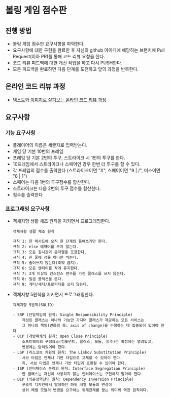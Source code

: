 # 볼링 게임 점수판
## 진행 방법
* 볼링 게임 점수판 요구사항을 파악한다.
* 요구사항에 대한 구현을 완료한 후 자신의 github 아이디에 해당하는 브랜치에 Pull Request(이하 PR)를 통해 코드 리뷰 요청을 한다.
* 코드 리뷰 피드백에 대한 개선 작업을 하고 다시 PUSH한다.
* 모든 피드백을 완료하면 다음 단계를 도전하고 앞의 과정을 반복한다.

## 온라인 코드 리뷰 과정
* [텍스트와 이미지로 살펴보는 온라인 코드 리뷰 과정](https://github.com/next-step/nextstep-docs/tree/master/codereview)


## 요구사항
### 기능 요구사항
* 플레이어의 이름은 세글자로 입력받는다.
* 게임 당 기본 10번의 프레임
* 프레임 당 기본 2번의 투구, 스트라이크 시 1번의 투구를 한다.
* 10프레임에서 스트라이크나 스페어인 경우 한번 더 투구를 할 수 있다.
* 각 프레임의 점수를 출력한다 (스트라이크이면 "X", 스페어이면 "9 | /", 미스이면 "8 | 1")
* 스페어는 다음 1번의 투구점수를 합산한다.
* 스트라이크는 다음 2번의 투구 점수를 합산한다.
* 점수를 출력한다

### 프로그래밍 요구사항
* 객체지향 생활 체조 원칙을 지키면서 프로그래밍한다.
    ```
    객체지향 생활 체조 원칙
    
    규칙 1: 한 메서드에 오직 한 단계의 들여쓰기만 한다.
    규칙 2: else 예약어를 쓰지 않는다.
    규칙 3: 모든 원시값과 문자열을 포장한다.
    규칙 4: 한 줄에 점을 하나만 찍는다.
    규칙 5: 줄여쓰지 않는다(축약 금지).
    규칙 6: 모든 엔티티를 작게 유지한다.
    규칙 7: 3개 이상의 인스턴스 변수를 가진 클래스를 쓰지 않는다.
    규칙 8: 일급 콜렉션을 쓴다.
    규칙 9: 게터/세터/프로퍼티를 쓰지 않는다.
    ```
* 객체지향 5원칙을 지키면서 프로그래밍한다.
    ```
    객체지향 5원칙(SOLID)
  
    - SRP (단일책임의 원칙: Single Responsibility Principle)
        작성된 클래스는 하나의 기능만 가지며 클래스가 제공하는 모든 서비스는 
        그 하나의 책임(변화의 축: axis of change)을 수행하는 데 집중되어 있어야 한다
    - OCP (개방폐쇄의 원칙: Open Close Principle)
        소프트웨어의 구성요소(컴포넌트, 클래스, 모듈, 함수)는 확장에는 열려있고, 
        변경에는 닫혀있어야 한다.
    - LSP (리스코브 치환의 원칙: The Liskov Substitution Principle)
        서브 타입은 언제나 기반 타입으로 교체할 수 있어야 한다. 
        즉, 서브 타입은 언제나 기반 타입과 호환될 수 있어야 한다.
    - ISP (인터페이스 분리의 원칙: Interface Segregation Principle)
        한 클래스는 자신이 사용하지 않는 인터페이스는 구현하지 말아야 한다.
    - DIP (의존성역전의 원칙: Dependency Inversion Principle)
        구조적 디자인에서 발생하던 하위 레벨 모듈의 변경이 
        상위 레벨 모듈의 변경을 요구하는 위계관계를 끊는 의미의 역전 원칙이다.
    ```